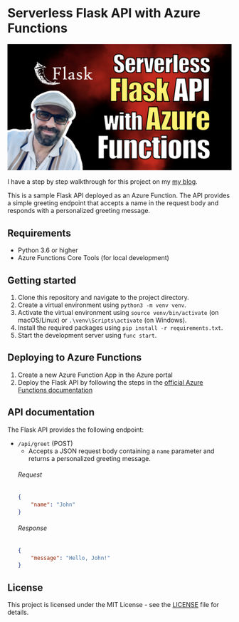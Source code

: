 # Serverless Flask API with Azure Functions

[ ![Serverless Flask API with Azure Functions](./image.png)](https://kalbartal.net/serverless-flask-api-with-azure-functions/)

I have a step by step walkthrough for this project on my [my blog](https://kalbartal.net/serverless-flask-api-with-azure-functions/).


This is a sample Flask API deployed as an Azure Function. The API provides a simple greeting endpoint that accepts a name in the request body and responds with a personalized greeting message.

## Requirements
- Python 3.6 or higher
- Azure Functions Core Tools (for local development)

## Getting started
1. Clone this repository and navigate to the project directory.
2. Create a virtual environment using `python3 -m venv venv`.
3. Activate the virtual environment using `source venv/bin/activate` (on macOS/Linux) or `.\venv\Scripts\activate` (on Windows).
4. Install the required packages using `pip install -r requirements.txt`.
5. Start the development server using `func start`.

## Deploying to Azure Functions
1. Create a new Azure Function App in the Azure portal
2. Deploy the Flask API by following the steps in the [official Azure Functions documentation](https://docs.microsoft.com/en-us/azure/azure-functions/functions-create-first-function-python)

## API documentation
The Flask API provides the following endpoint:

- `/api/greet` (POST)
    - Accepts a JSON request body containing a `name` parameter and returns a personalized greeting message.
    ###### Request
    ```json
    {
        "name": "John"
    }
    ```
    ###### Response
    ```json
    {
        "message": "Hello, John!"
    }
    ```

## License
This project is licensed under the MIT License - see the [LICENSE](./LICENSE) file for details.
